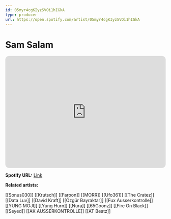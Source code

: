 ```yaml
---
id: 05myr4cgKIyzSVOi1hIGkA
type: producer
url: https://open.spotify.com/artist/05myr4cgKIyzSVOi1hIGkA
---
```

# Sam Salam

<iframe style="border-radius:12px" src="https://open.spotify.com/embed/artist/05myr4cgKIyzSVOi1hIGkA" width="100%" height="352" frameBorder="0" allowfullscreen="" allow="autoplay; clipboard-write; encrypted-media; fullscreen; picture-in-picture" loading="lazy"></iframe>

**Spotify URL:** [Link](https://open.spotify.com/artist/05myr4cgKIyzSVOi1hIGkA)

**Related artists:**

[[Sonus030]]
[[Krutsch]]
[[Faroon]]
[[MORR]]
[[Ufo361]]
[[The Cratez]]
[[Data Luv]]
[[David Kraft]]
[[Özgür Bayraktar]]
[[Fux Ausserkontrolle]]
[[YUNG MOJI]]
[[Yung Hurn]]
[[Nura]]
[[65Goonz]]
[[Fire On Black]]
[[Seyed]]
[[AK AUSSERKONTROLLE]]
[[AT Beatz]]
